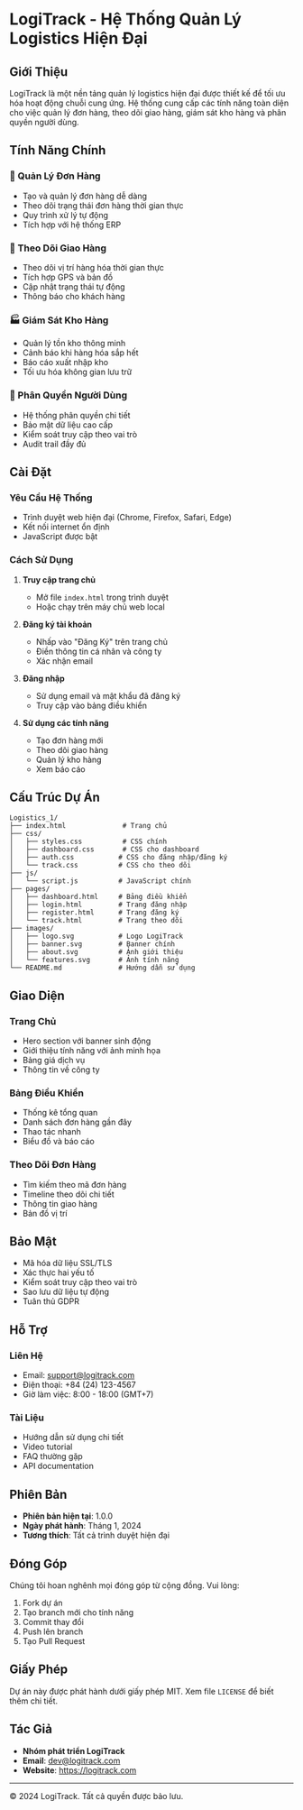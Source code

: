# LogiTrack - Hệ Thống Quản Lý Logistics Hiện Đại

## Giới Thiệu

LogiTrack là một nền tảng quản lý logistics hiện đại được thiết kế để tối ưu hóa hoạt động chuỗi cung ứng. Hệ thống cung cấp các tính năng toàn diện cho việc quản lý đơn hàng, theo dõi giao hàng, giám sát kho hàng và phân quyền người dùng.

## Tính Năng Chính

### 🚚 Quản Lý Đơn Hàng
- Tạo và quản lý đơn hàng dễ dàng
- Theo dõi trạng thái đơn hàng thời gian thực
- Quy trình xử lý tự động
- Tích hợp với hệ thống ERP

### 📍 Theo Dõi Giao Hàng
- Theo dõi vị trí hàng hóa thời gian thực
- Tích hợp GPS và bản đồ
- Cập nhật trạng thái tự động
- Thông báo cho khách hàng

### 🏭 Giám Sát Kho Hàng
- Quản lý tồn kho thông minh
- Cảnh báo khi hàng hóa sắp hết
- Báo cáo xuất nhập kho
- Tối ưu hóa không gian lưu trữ

### 🔐 Phân Quyền Người Dùng
- Hệ thống phân quyền chi tiết
- Bảo mật dữ liệu cao cấp
- Kiểm soát truy cập theo vai trò
- Audit trail đầy đủ

## Cài Đặt

### Yêu Cầu Hệ Thống
- Trình duyệt web hiện đại (Chrome, Firefox, Safari, Edge)
- Kết nối internet ổn định
- JavaScript được bật

### Cách Sử Dụng

1. **Truy cập trang chủ**
   - Mở file `index.html` trong trình duyệt
   - Hoặc chạy trên máy chủ web local

2. **Đăng ký tài khoản**
   - Nhấp vào "Đăng Ký" trên trang chủ
   - Điền thông tin cá nhân và công ty
   - Xác nhận email

3. **Đăng nhập**
   - Sử dụng email và mật khẩu đã đăng ký
   - Truy cập vào bảng điều khiển

4. **Sử dụng các tính năng**
   - Tạo đơn hàng mới
   - Theo dõi giao hàng
   - Quản lý kho hàng
   - Xem báo cáo

## Cấu Trúc Dự Án

```
Logistics_1/
├── index.html              # Trang chủ
├── css/
│   ├── styles.css          # CSS chính
│   ├── dashboard.css       # CSS cho dashboard
│   ├── auth.css           # CSS cho đăng nhập/đăng ký
│   └── track.css          # CSS cho theo dõi
├── js/
│   └── script.js          # JavaScript chính
├── pages/
│   ├── dashboard.html     # Bảng điều khiển
│   ├── login.html         # Trang đăng nhập
│   ├── register.html      # Trang đăng ký
│   └── track.html         # Trang theo dõi
├── images/
│   ├── logo.svg           # Logo LogiTrack
│   ├── banner.svg         # Banner chính
│   ├── about.svg          # Ảnh giới thiệu
│   └── features.svg       # Ảnh tính năng
└── README.md              # Hướng dẫn sử dụng
```

## Giao Diện

### Trang Chủ
- Hero section với banner sinh động
- Giới thiệu tính năng với ảnh minh họa
- Bảng giá dịch vụ
- Thông tin về công ty

### Bảng Điều Khiển
- Thống kê tổng quan
- Danh sách đơn hàng gần đây
- Thao tác nhanh
- Biểu đồ và báo cáo

### Theo Dõi Đơn Hàng
- Tìm kiếm theo mã đơn hàng
- Timeline theo dõi chi tiết
- Thông tin giao hàng
- Bản đồ vị trí

## Bảo Mật

- Mã hóa dữ liệu SSL/TLS
- Xác thực hai yếu tố
- Kiểm soát truy cập theo vai trò
- Sao lưu dữ liệu tự động
- Tuân thủ GDPR

## Hỗ Trợ

### Liên Hệ
- Email: support@logitrack.com
- Điện thoại: +84 (24) 123-4567
- Giờ làm việc: 8:00 - 18:00 (GMT+7)

### Tài Liệu
- Hướng dẫn sử dụng chi tiết
- Video tutorial
- FAQ thường gặp
- API documentation

## Phiên Bản

- **Phiên bản hiện tại**: 1.0.0
- **Ngày phát hành**: Tháng 1, 2024
- **Tương thích**: Tất cả trình duyệt hiện đại

## Đóng Góp

Chúng tôi hoan nghênh mọi đóng góp từ cộng đồng. Vui lòng:

1. Fork dự án
2. Tạo branch mới cho tính năng
3. Commit thay đổi
4. Push lên branch
5. Tạo Pull Request

## Giấy Phép

Dự án này được phát hành dưới giấy phép MIT. Xem file `LICENSE` để biết thêm chi tiết.

## Tác Giả

- **Nhóm phát triển LogiTrack**
- **Email**: dev@logitrack.com
- **Website**: https://logitrack.com

---

© 2024 LogiTrack. Tất cả quyền được bảo lưu. 